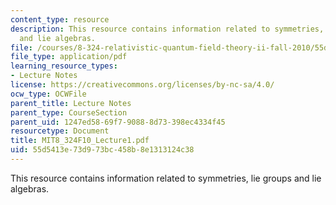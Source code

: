```yaml
---
content_type: resource
description: This resource contains information related to symmetries, lie groups
  and lie algebras.
file: /courses/8-324-relativistic-quantum-field-theory-ii-fall-2010/55d5413e73d973bc458b8e1313124c38_MIT8_324F10_Lecture1.pdf
file_type: application/pdf
learning_resource_types:
- Lecture Notes
license: https://creativecommons.org/licenses/by-nc-sa/4.0/
ocw_type: OCWFile
parent_title: Lecture Notes
parent_type: CourseSection
parent_uid: 1247ed58-69f7-9088-8d73-398ec4334f45
resourcetype: Document
title: MIT8_324F10_Lecture1.pdf
uid: 55d5413e-73d9-73bc-458b-8e1313124c38
---
```

This resource contains information related to symmetries, lie groups and lie algebras.